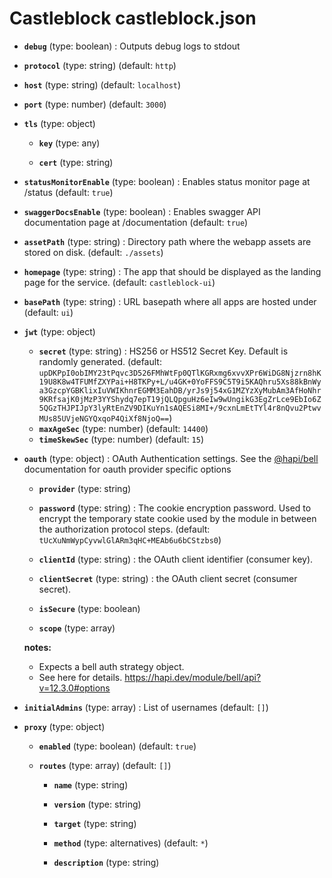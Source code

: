 # Castleblock castleblock.json

- **`debug`** (type: boolean) : Outputs debug logs to stdout

- **`protocol`** (type: string)
  (default: `http`)
- **`host`** (type: string)
  (default: `localhost`)
- **`port`** (type: number)
  (default: `3000`)
- **`tls`** (type: object)

  - **`key`** (type: any)

  - **`cert`** (type: string)

- **`statusMonitorEnable`** (type: boolean) : Enables status monitor page at /status
  (default: `true`)
- **`swaggerDocsEnable`** (type: boolean) : Enables swagger API documentation page at /documentation
  (default: `true`)
- **`assetPath`** (type: string) : Directory path where the webapp assets are stored on disk.
  (default: `./assets`)
- **`homepage`** (type: string) : The app that should be displayed as the landing page for the service.
  (default: `castleblock-ui`)
- **`basePath`** (type: string) : URL basepath where all apps are hosted under
  (default: `ui`)
- **`jwt`** (type: object)

  - **`secret`** (type: string) : HS256 or HS512 Secret Key. Default is randomly generated.
    (default: `upDKPpI0obIMY23tPqvc3D526FMhWtFp0QTlKGRxmg6xvvXPr6WiDG8Njzrn8hK19U8K8w4TFUMfZXYPai+H8TKPy+L/u4GK+0YoFFS9C5T9i5KAQhru5Xs88kBnWya3GzcpYGBKlixIuVWIKhnrEGMM3EahDB/yrJs9j54xG1MZYzXyMubAm3AfHoNhr9KRfsajK0jMzP3YYShydq7epT19jQLQpguHz6eIw9wUngikG3EgZrLce9EbIo6Z5QGzTHJPIJpY3lyRtEnZV9DIKuYn1sAQESi8MI+/9cxnLmEtTYl4r8nQvu2PtwvMUs85UVjeNGYQxqoP4QiXf8NjoQ==`)
  - **`maxAgeSec`** (type: number)
    (default: `14400`)
  - **`timeSkewSec`** (type: number)
    (default: `15`)

- **`oauth`** (type: object) : OAuth Authentication settings. See the [@hapi/bell](https://hapi.dev/module/bell/api?v=12.3.0#options) documentation for oauth provider specific options

  - **`provider`** (type: string)

  - **`password`** (type: string) : The cookie encryption password. Used to encrypt the temporary state cookie used by the module in between the authorization protocol steps.
    (default: `tUcXuNmWypCyvwlGlARm3qHC+MEAb6u6bCStzbs0`)
  - **`clientId`** (type: string) : the OAuth client identifier (consumer key).

  - **`clientSecret`** (type: string) : the OAuth client secret (consumer secret).

  - **`isSecure`** (type: boolean)

  - **`scope`** (type: array)

  **notes:**

  - Expects a bell auth strategy object.
  - See here for details. https://hapi.dev/module/bell/api?v=12.3.0#options

- **`initialAdmins`** (type: array) : List of usernames
  (default: `[]`)

- **`proxy`** (type: object)

  - **`enabled`** (type: boolean)
    (default: `true`)
  - **`routes`** (type: array)
    (default: `[]`)

    - **`name`** (type: string)

    - **`version`** (type: string)

    - **`target`** (type: string)

    - **`method`** (type: alternatives)
      (default: `*`)
    - **`description`** (type: string)
